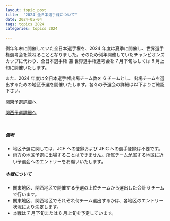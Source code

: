 ```yaml
---
layout: topic_post
title:  "2024 全日本選手権について"
date: 2024-05-04
tags: topics 2024
categories: topics 2024

---
```


例年年末に開催していた全日本選手権を、2024 年度は夏季に開催し、世界選手権選考会を兼ねることとなりました。そのため例年開催していたチャンピオンズカップに代わり、全日本選手権 兼 世界選手権選考会を 7 月下旬もしくは 8 月上旬に開催いたします。 <br>

また、2024 年度は全日本選手権出場チーム数を 6 チームとし、出場チームを選出するための地区予選を開催いたします。各々の予選会の詳細は以下よりご確認下さい。


<a class="btn btn-primary btn-sm" href="{{ site.baseurl }}{% post_url /competition_info/2024/2024-06-08-champions-cup-2024-kanto-qualifying-round %}">関東予選詳細へ</a>

<a class="btn btn-primary btn-sm" href="{{ site.baseurl }}{% post_url /competition_info/2024/2024-06-29-champions-cup-2024-kansai-qualifying-round %}">関西予選詳細へ</a>

<br>

##### 備考

- 地区予選に関しては、JCF への登録および JFIC への選手登録は不要です。
- 両方の地区予選に出場することはできません。所属チームが属する地区に近い予選会へのエントリーをお願いいたします。

##### 本戦について

- 関東地区、関西地区で開催する予選の上位チームから選出した合計 6 チームで行います。
- 関東地区、関西地区でそれぞれ何チーム選出するかは、各地区のエントリー状況により決定します。
- 本戦は 7 月下旬または 8 月上旬を予定しています。

